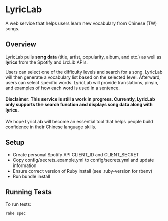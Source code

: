 # LyricLab

A web service that helps users learn new vocabulary from Chinese (TW) songs.

## Overview

LyricLab pulls **song data** (title, artist, popularity, album, and etc.) as well as **lyrics** from the Spotify and LrcLib APIs.

Users can select one of the difficulty levels and search for a song. LyricLab will then generate a vocabulary list based on the selected level. Afterward, users can select specific words. LyricLab will provide translations, pinyin, and examples of how each word is used in a sentence.

#### Disclaimer: This service is still a work in progress. Currently, LyricLab only supports the search function and displays song data along with lyrics.

We hope LyricLab will become an essential tool that helps people build confidence in their Chinese language skills.

## Setup

- Create personal Spotify API CLIENT_ID and CLIENT_SECRET
- Copy config/secrets_example.yml to config/secrets.yml and update information
- Ensure correct version of Ruby install (see .ruby-version for rbenv)
- Run bundle install

## Running Tests

To run tests:

```
rake spec
```